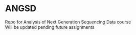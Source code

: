# ANGSD
Repo for Analysis of Next Generation Sequencing Data course <br />
Will be updated pending future assignments

